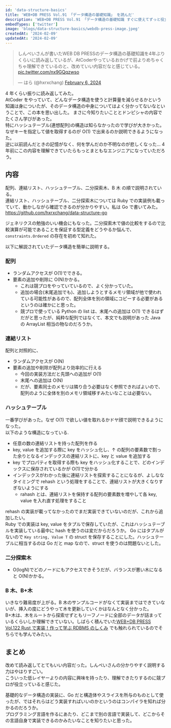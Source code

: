 ```yaml
---
id: 'data-structure-basics'
title: 'WEB+DB PRESS Vol.91 「データ構造の基礎知識」 を読んだ'
description: 'WEB+DB PRESS Vol.91 「データ構造の基礎知識 すぐに使えてずっと役立つ！」を読んで、サンプルコードを Go で実装してみました'
embedTypes: ['twitter']
image: 'blogs/data-structure-basics/webdb-press-image.jpeg'
createdAt: '2024-02-09'
updatedAt: '2024-02-09'
---
```


<blockquote class="twitter-tweet"><p lang="ja" dir="ltr">しんぺいさんが書いたWEB DB PRESSのデータ構造の基礎知識を4年ぶりくらいに読み返しているが、AtCoderやっているおかげで前よりめちゃくちゃ理解できているのと、改めていい内容だなと感じている。 <a href="https://t.co/nx9GQqzwso">pic.twitter.com/nx9GQqzwso</a></p>&mdash; はら (@hxrxchang) <a href="https://twitter.com/hxrxchang/status/1754888266636300511?ref_src=twsrc%5Etfw">February 6, 2024</a></blockquote> <script async src="https://platform.twitter.com/widgets.js" charset="utf-8"></script>

4 年くらい振りに読み返してみた。  
AtCoder をやっていて、どんなデータ構造を使うと計算量を減らせるかという知識は身についたが、そのデータ構造の中身についてはよく分かってないなということで、この本を思い出した。
まさに今知りたいこととドンピシャの内容でたくさん学びがあった。  
特にハッシュテーブル(連想配列)の構造は知らなかったので学びが大きかった。なぜキーを指定して値を取得するのが O(1) で出来るのか説明できるようになった。  
逆に以前読んだときの記憶がなく、何を学んだのか不明なのが悲しくなった... 4 年前にこの内容を理解できていたらもっとまともなエンジニアになっていただろう。

## 内容

配列、連結リスト、ハッシュテーブル、二分探索木、B 木 の順で説明されている。  
連結リスト、ハッシュテーブル、二分探索木については Ruby での実装例も載っていて、動かしながら確認できるのが分かりやすい。私は Go で書いてみた。  
https://github.com/hxrxchang/data-structure-go

ジェネリクスの勉強のいい機会にもなった。二分探索木で値の比較をするので比較演算が可能であることを保証する型定義をどうやるか悩んで、`constraints.Ordered` の存在を初めて知れた。

以下に解説されていたデータ構造を簡単に説明する。

### 配列

- ランダムアクセスが O(1)でできる。
- 要素の追加や削除に O(N)かかる。
  - これは競プロをやっていているので、よく分かっていた。
  - 追加の場合(末尾追加でも)、追加しようとするメモリ領域が他で使われている可能性があるので、配列全体を別の領域にコピーする必要があるというのは確かにと思った。
  - 競プロで使っている Python の list は、末尾への追加は O(1) できるはずだがと思ったが、純粋な配列ではなくて、本文でも説明があった Java の ArrayList 相当の物なのだろうか。

### 連結リスト

配列と対照的に、

- ランダムアクセスが O(N)
- 要素の追加や削除が配列より効率的に行える
  - 今回の実装方法だと先頭への追加が O(1)
  - 末尾への追加は O(N)
  - だが、要素同士のメモリは隣り合う必要はなく参照できればよいので、配列のように全体を別のメモリ領域移すみたいなことは必要ない。

### ハッシュテーブル

一番学びがあった。なぜ O(1) で欲しい値を取れるかドヤ顔で説明できるようになった。  
以下のような構造になっている.

- 任意の数の連結リストを持った配列を作る
- key, value を追加する際に key をハッシュ化し、↑ の配列の要素数で割った余りとなるインデックスの連結リストに、key と value を追加する
- key でプロパティを取得する際も key をハッシュ化することで、どのインデックスに保存されているかが O(1)で分かる
- インデックスがわかった後に連結リストを探索することになるが、よしななタイミングで rehash という処理をすることで、連結リストが大きくなりすぎないようにする
  - rahash とは、連結リストを保持する配列の要素数を増やして各 key, value を入れ直す処理をすること

rehash の実装が載ってなかったのでまだ実装できていないのだが、これから追加したい。  
Ruby での実装は key, value をタプルで保存していたが、これはハッシュテーブルを実装している最中に hash を使うのは変だからだろうか。
Go にはタプルがないので `Key string, Value T` の struct を保存することにした。ハッシュテーブルに相当するのは Go だと map なので、struct を使うのは問題ないとした。

### 二分探索木

- O(logN)でどのノードにもアクセスできそうだが、バランスが悪い木になると O(N)かかる。

### B 木、B+木

いきなり難易度が上がる。B 木のサンプルコードがなくて実装まではできていないが、挿入の度にどうやって木を更新していくかはなんとなく分かった。  
B+木は、木をルートから探索せずともリーフノードに全部のデータが詰まっているくらいしか理解できていない。しばらく積んでいた[WEB+DB PRESS Vol.122 Rust で実装！作って学ぶ RDBMS のしくみ](https://gihyo.jp/magazine/wdpress/archive/2021/vol122) でも触れられているのでそちらでも学んでみたい。

## まとめ

改めて読み返してとてもいい内容だった。しんぺいさんの分かりやすく説明する力はやはりすごい。  
こういった低レイヤーよりの内容に興味を持ったり、理解できたりするのに競プロが役立っていると感じた。

基礎的なデータ構造の実装に、Go だと構造体やスライスを所与のものとして使ったが、ではそれらはどう実装すればいいのかというのはコンパイラを知れば分かるのだろうか。  
プログラミング言語を作るにあたり、どこまで別の言語で実装して、どこからその言語自身で実装できるのかみたいなことを知りたいと思った。
